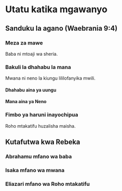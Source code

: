 # Utatu katika mgawanyo

## Sanduku la agano (Waebrania 9:4)

### Meza za mawe

Baba ni mtoaji wa sheria.

### Bakuli la dhahabu la mana

Mwana ni neno la kiungu lililofanyika mwili.

#### Dhahabu aina ya uungu

#### Mana aina ya Neno

### Fimbo ya haruni inayochipua

Roho mtakatifu huzalisha maisha.

## Kutafutwa kwa Rebeka

### Abrahamu mfano wa baba

### Isaka mfano wa mwana

### Eliazari mfano wa Roho mtakatifu